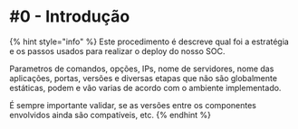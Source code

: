 # \#0 - Introdução

{% hint style="info" %}
Este procedimento é descreve qual foi a estratégia e os passos usados para realizar o deploy do nosso SOC. 

Parametros de comandos, opções, IPs, nome de servidores, nome das aplicações, portas, versões e diversas etapas que não são globalmente estáticas, podem e vão varias de acordo com o ambiente implementado.

É sempre importante validar, se as versões entre os componentes envolvidos ainda são compatíveis, etc.
{% endhint %}



